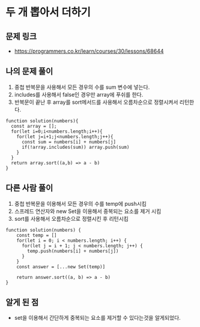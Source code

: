 # 두 개 뽑아서 더하기

## 문제 링크

- https://programmers.co.kr/learn/courses/30/lessons/68644

## 나의 문제 풀이

1. 중첩 반복문을 사용해서 모든 경우의 수를 sum 변수에 넣는다.
2. includes를 사용해서 false인 경우만 array에 푸쉬를 한다.
3. 반복문이 끝난 후 array를 sort메서드를 사용해서 오름차순으로 정렬시켜서 리턴한다.

```Js
function solution(numbers){
  const array = [];
  for(let i=0;i<numbers.length;i++){
    for(let j=i+1;j<numbers.length;j++){
      const sum = numbers[i] + numbers[j]
      if(!array.includes(sum)) array.push(sum)
    }
  }
  return array.sort((a,b) => a - b)
}
```

## 다른 사람 풀이

1. 중첩 반복문을 이용해서 모든 경우의 수를 temp에 push시킴
2. 스프레드 연산자와 new Set을 이용해서 중복되는 요소를 제거 시킴
3. sort를 사용해서 오름차순으로 정렬시킨 후 리턴시킴

```Js
function solution(numbers) {
    const temp = []
    for(let i = 0; i < numbers.length; i++) {
      for(let j = i + 1; j < numbers.length; j++) {
        temp.push(numbers[i] + numbers[j])
      }
    }
    const answer = [...new Set(temp)]

    return answer.sort((a, b) => a - b)
}
```

## 알게 된 점

- set을 이용해서 간단하게 중복되는 요소를 제거할 수 있다는것을 알게되었다.
